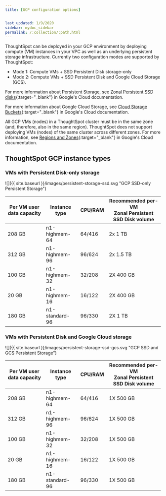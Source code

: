 ```yaml
---
title: [GCP configuration options]


last_updated: 1/9/2020
sidebar: mydoc_sidebar
permalink: /:collection/:path.html
---
```

ThoughtSpot can be deployed in your GCP environment by deploying compute (VM) instances in your VPC as well as an underlying persistent storage infrastructure. Currently two configuration modes are supported by ThoughtSpot:
- Mode 1: Compute VMs + SSD Persistent Disk storage-only
- Mode 2: Compute VMs + SSD Persistent Disk and Google Cloud Storage (GCS).

For more information about Persistent Storage, see [Zonal Persistent SSD disks](https://cloud.google.com/compute/docs/disks/#pdspecs){:target="_blank"} in Google's Cloud documentation.

For more information about Google Cloud Storage, see [Cloud Storage Buckets](https://cloud.google.com/compute/docs/disks/#gcsbuckets){:target="_blank"} in Google's Cloud documentation.

All GCP VMs (nodes) in a ThoughtSpot cluster must be in the same zone
(and, therefore, also in the same region). ThoughtSpot does not support deploying VMs (nodes) of the same cluster across different zones. For more information, see [Regions and Zones](https://cloud.google.com/compute/docs/regions-zones/){:target="_blank"} in Google's Cloud documentation.

## ThoughtSpot GCP instance types

### VMs with Persistent Disk-only storage

![]({{ site.baseurl }}/images/persistent-storage-ssd.svg "GCP SSD-only Persistent Storage")

| Per VM user data capacity | Instance type | CPU/RAM | Recommended per-VM <br>Zonal Persistent SSD Disk volume |
| --- | --- | --- |--- |
| 208 GB | n1-highmem-64 | 64/416 | 2x 1 TB |
| 312 GB | n1-highmem-96 | 96/624 | 2x 1.5 TB |
| 100 GB | n1-highmem-32 | 32/208 | 2X 400 GB |
| 20 GB | n1-highmem-16 | 16/122 | 2X 400 GB |
| 180 GB | n1-standard-96 | 96/330 | 2X 1 TB |

### VMs with Persistent Disk and Google Cloud storage

![]({{ site.baseurl }}/images/persistent-storage-ssd-gcs.svg "GCP SSD and GCS Persistent Storage")

| Per VM user data capacity | Instance type | CPU/RAM | Recommended per-VM <br>Zonal Persistent SSD Disk volume |
| --- | --- | --- |--- |
| 208 GB | n1-highmem-64 | 64/416 | 1X 500 GB |
| 312 GB | n1-highmem-96 | 96/624 | 1X 500 GB |
| 100 GB | n1-highmem-32 | 32/208 | 1X 500 GB |
| 20 GB | n1-highmem-16 | 16/122 | 1X 500 GB |
| 180 GB | n1-standard-96 | 96/330 | 1X 500 GB |    
